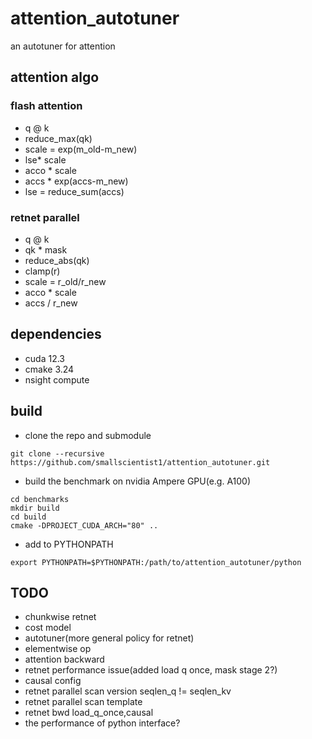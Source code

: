 # attention_autotuner
an autotuner for attention

## attention algo
### flash attention
- q @ k
- reduce_max(qk)
- scale = exp(m_old-m_new)
- lse* scale
- acco * scale
- accs * exp(accs-m_new)
- lse = reduce_sum(accs)

### retnet parallel
- q @ k
- qk * mask
- reduce_abs(qk)
- clamp(r)
- scale = r_old/r_new
- acco * scale
- accs / r_new

## dependencies
- cuda 12.3
- cmake 3.24
- nsight compute 

## build
- clone the repo and submodule
```
git clone --recursive https://github.com/smallscientist1/attention_autotuner.git
```
- build the benchmark on nvidia Ampere GPU(e.g. A100)
```
cd benchmarks
mkdir build
cd build
cmake -DPROJECT_CUDA_ARCH="80" ..
```
- add to PYTHONPATH
```
export PYTHONPATH=$PYTHONPATH:/path/to/attention_autotuner/python
```

## TODO
- chunkwise retnet
- cost model
- autotuner(more general policy for retnet)
- elementwise op
- attention backward
- retnet performance issue(added load q once, mask stage 2?)
- causal config
- retnet parallel scan version seqlen_q != seqlen_kv
- retnet parallel scan template
- retnet bwd load_q_once,causal
- the performance of python interface?
